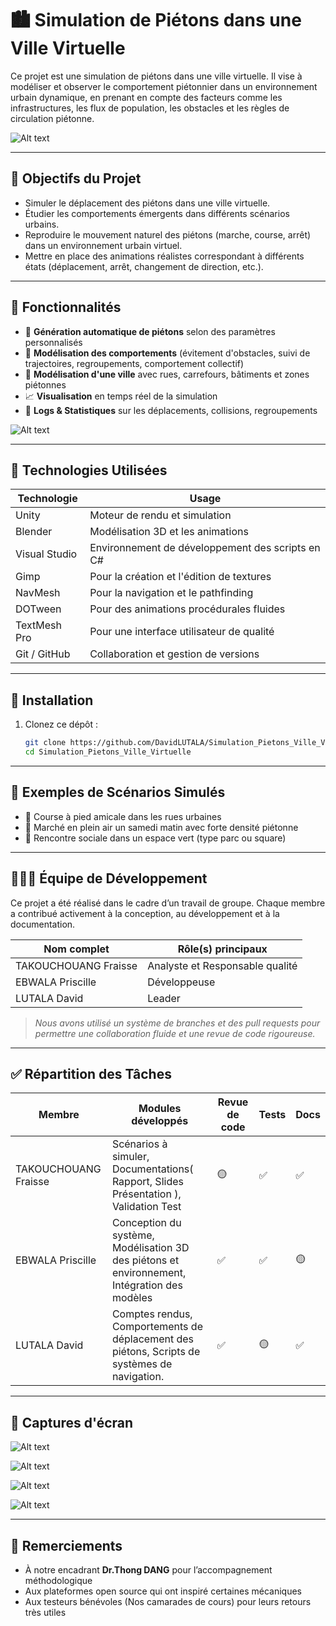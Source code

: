 # 🏙️ Simulation de Piétons dans une Ville Virtuelle

Ce projet est une simulation de piétons dans une ville virtuelle. Il vise à modéliser et observer le comportement piétonnier dans un environnement urbain dynamique, en prenant en compte des facteurs comme les infrastructures, les flux de population, les obstacles et les règles de circulation piétonne.

![Alt text](Images/1.png)

---

## 🎯 Objectifs du Projet

- Simuler le déplacement des piétons dans une ville virtuelle.
- Étudier les comportements émergents dans différents scénarios urbains.
- Reproduire le mouvement naturel des piétons (marche, course, arrêt) dans un environnement
urbain virtuel.
- Mettre en place des animations réalistes correspondant à différents états (déplacement, arrêt,
changement de direction, etc.).

---

## 🚀 Fonctionnalités

- 🔁 **Génération automatique de piétons** selon des paramètres personnalisés
- 🧠 **Modélisation des comportements** (évitement d'obstacles, suivi de trajectoires, regroupements, comportement collectif)
- 🌆 **Modélisation d'une ville** avec rues, carrefours, bâtiments et zones piétonnes
- 📈 **Visualisation** en temps réel de la simulation
- 💬 **Logs & Statistiques** sur les déplacements, collisions, regroupements

![Alt text](Images/5.png)

---

## 🧰 Technologies Utilisées

| Technologie     | Usage                             |
|----------------|------------------------------------|
| Unity  | Moteur de rendu et simulation |
| Blender  |  Modélisation 3D et les animations |
| Visual Studio  |  Environnement de développement des scripts en C# |
| Gimp  |  Pour la création et l'édition de textures |
| NavMesh  |  Pour la navigation et le pathfinding |
| DOTween  |  Pour des animations procédurales fluides |
| TextMesh Pro  |  Pour une interface utilisateur de qualité |
| Git / GitHub    | Collaboration et gestion de versions |

---

## 🏁 Installation

1. Clonez ce dépôt :
   ```bash
   git clone https://github.com/DavidLUTALA/Simulation_Pietons_Ville_Virtuelle.git
   cd Simulation_Pietons_Ville_Virtuelle


---

## 🧪 Exemples de Scénarios Simulés

- 🏃 Course à pied amicale dans les rues urbaines
- 🧍 Marché en plein air un samedi matin avec forte densité piétonne
- 🌳 Rencontre sociale dans un espace vert (type parc ou square)

---

## 🧑‍🤝‍🧑 Équipe de Développement

Ce projet a été réalisé dans le cadre d’un travail de groupe. Chaque membre a contribué activement à la conception, au développement et à la documentation.

| **Nom complet**              | **Rôle(s) principaux**                                      |
|------------------|-----------------------------------------------------|
| TAKOUCHOUANG Fraisse      | Analyste et Responsable qualité               |
| EBWALA Priscille  | Développeuse           |
| LUTALA David    | Leader         |

> *Nous avons utilisé un système de branches et des pull requests pour permettre une collaboration fluide et une revue de code rigoureuse.*

---

## ✅ Répartition des Tâches

| Membre           | Modules développés                    | Revue de code | Tests | Docs |
|------------------|----------------------------------------|---------------|-------|------|
| TAKOUCHOUANG Fraisse      | Scénarios à simuler, Documentations( Rapport, Slides Présentation ), Validation Test           | 🟡            | ✅    | ✅   |
| EBWALA Priscille  |  Conception du système, Modélisation 3D des piétons et environnement, Intégration des modèles  | ✅            | ✅    | 🟡   |
| LUTALA David    | Comptes rendus, Comportements de déplacement des piétons, Scripts de systèmes de navigation.             | ✅            | 🟡    | ✅   |

---

## 📸 Captures d'écran

![Alt text](Images/2.png)

![Alt text](Images/3.png)

![Alt text](Images/4.png)

![Alt text](Images/6.png)

---

## 🙌 Remerciements

- À notre encadrant **Dr.Thong DANG** pour l’accompagnement méthodologique
- Aux plateformes open source qui ont inspiré certaines mécaniques
- Aux testeurs bénévoles (Nos camarades de cours) pour leurs retours très utiles
